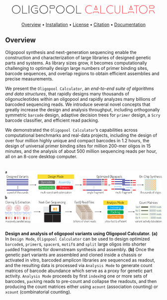 <h1 align="center">
    <a href="https://github.com/ayaanhossain/oligopool/">
        <img src="https://raw.githubusercontent.com/ayaanhossain/repfmt/main/oligopool/img/logo.svg"  alt="Oligopool Calculator" width="460" class="center"/>
    </a>
</h1>

<p align="center">
  <a href="#Overview">Overview</a> •
  <a href="#Installation">Installation</a> •
  <a href="#License">License</a> •
  <a href="#Citation">Citation</a> •
  <a href="https://github.com/ayaanhossain/oligopool/blob/master/docs/DOCS.md">Documentation</a>
</p>

## Overview

Oligopool synthesis and next-generation sequencing enable the construction and characterization of large libraries of designed genetic parts and systems. As library sizes grow, it becomes computationally challenging to optimally design large numbers of primer binding sites, barcode sequences, and overlap regions to obtain efficient assemblies and precise measurements.

We present the `Oligopool Calculator`, an *end-to-end suite of algorithms and data structures*, that rapidly designs many thousands of oligonucleotides within an oligopool and rapidly analyzes many billions of barcoded sequencing reads. We introduce several novel concepts that greatly increase the design and analysis throughput, including orthogonally symmetric `barcode` design, adaptive decision trees for `primer` design, a `Scry` barcode classifier, and efficient read packing.

We demonstrated the `Oligopool Calculator`’s capabilities across computational benchmarks and real-data projects, including the design of over four million highly unique and compact barcodes in 1.2 hours, the design of universal primer binding sites for million 200-mer oligos in 15 minutes, and the analysis of about 500 million sequencing reads per hour, all on an 8-core desktop computer.

<h1 align="center">
    <a href="https://github.com/ayaanhossain/oligopool/">
        <img src="https://raw.githubusercontent.com/ayaanhossain/repfmt/refs/heads/main/oligopool/img/workflow.svg"  alt="Oligopool Calculator Workflow" width="1080" class="center"/>
    </a>
</h1>

**Design and analysis of oligopool variants using Oligopool Calculator.** **(a)** In `Design Mode`, `Oligopool Calculator` can be used to design optimized `barcode`s, `primer`s, `spacer`s, `motif`s and `split` large oligos into shorter `pad`ded fragments for downstream synthesis and assembly. **(b)** Once the genetic part variants are assembled and cloned inside a chassis or activated in vitro, barcoded amplicon libraries are sequenced as readout, and the resulting data is processed via `Analysis Mode` to generate count matrices of barcode abundance which serve as a proxy for genetic part activity. `Analysis Mode` proceeds by first `index`ing one or more sets of barcodes, `pack`ing reads to pre-count and collapse the readouts, and then producing the count matrices either using `acount` (association counting) or `xcount` (combinatorial counting).